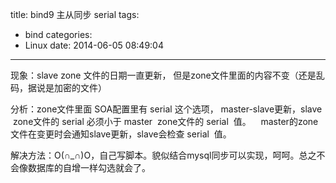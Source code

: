 title: bind9 主从同步 serial
tags:
  - bind
categories:
  - Linux
date: 2014-06-05 08:49:04
---

现象：slave zone 文件的日期一直更新， 但是zone文件里面的内容不变（还是乱码，据说是加密的文件）

分析：zone文件里面 SOA配置里有 serial 这个选项， master-slave更新，slave  zone文件的 serial 必须小于 master  zone文件的 serial  值。    master的zone文件在变更时会通知slave更新，slave会检查 serial  值。

解决方法：O(∩_∩)O，自己写脚本。貌似结合mysql同步可以实现，呵呵。总之不会像数据库的自增一样勾选就会了。